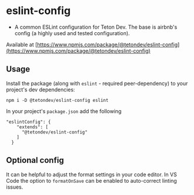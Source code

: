 # eslint-config

* A common ESLint configuration for Teton Dev. The base is airbnb's config (a highly used and tested configuration).

Available at [https://www.npmjs.com/package/@tetondev/eslint-config](https://www.npmjs.com/package/@tetondev/eslint-config)

## Usage

Install the package (along with `eslint` - required peer-dependency) to your project's dev dependencies:

```
npm i -D @tetondev/eslint-config eslint
```

In your project's `package.json` add the following

```
"eslintConfig": {
    "extends": [
      "@tetondev/eslint-config"
    ]
  }
```

## Optional config

It can be helpful to adjust the format settings in your code editor. In VS Code the option to `formatOnSave` can be enabled to auto-correct linting issues.